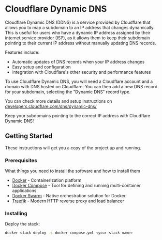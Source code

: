 # Cloudflare Dynamic DNS

Cloudflare Dynamic DNS (DDNS) is a service provided by Cloudflare that allows you to map a subdomain to an IP address that changes dynamically. This is useful for users who have a dynamic IP address assigned by their internet service provider (ISP), as it allows them to keep their subdomain pointing to their current IP address without manually updating DNS records.

Features include:

- Automatic updates of DNS records when your IP address changes
- Easy setup and configuration
- Integration with Cloudflare's other security and performance features

To use Cloudflare Dynamic DNS, you will need a Cloudflare account and a domain with DNS hosted on Cloudflare. You can then add a new DNS record for your subdomain, selecting the "Dynamic DNS" record type.

You can check more details and setup instructions on [developers.cloudflare.com/dns/dynamic-dns/](https://developers.cloudflare.com/dns/dynamic-dns/)

Keep your subdomains pointing to the correct IP address with Cloudflare Dynamic DNS!

## Getting Started

These instructions will get you a copy of the project up and running.

### Prerequisites

What things you need to install the software and how to install them

- [Docker](https://www.docker.com/) - Containerization platform
- [Docker Compose](https://docs.docker.com/compose/) - Tool for defining and running multi-container applications
- [Docker Swarm](https://docs.docker.com/engine/swarm/) - Native orchestration solution for Docker
- [Traefik](https://traefik.io/) - Modern HTTP reverse proxy and load balancer

### Installing

Deploy the stack:

```bash
docker stack deploy -c docker-compose.yml <your-stack-name>
```
